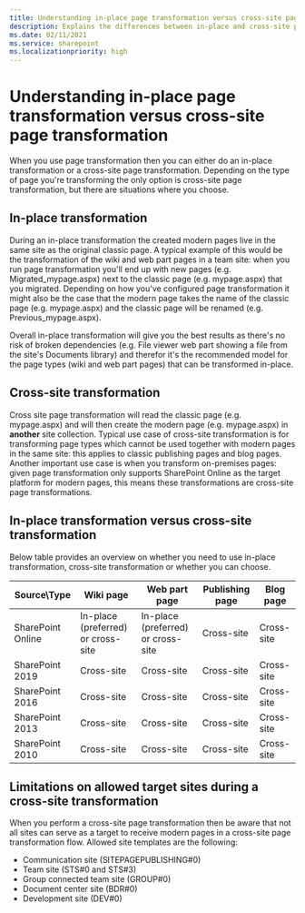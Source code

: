 ```yaml
---
title: Understanding in-place page transformation versus cross-site page transformation
description: Explains the differences between in-place and cross-site page transformation and when to use which one
ms.date: 02/11/2021
ms.service: sharepoint
ms.localizationpriority: high
---
```


# Understanding in-place page transformation versus cross-site page transformation

When you use page transformation then you can either do an in-place transformation or a cross-site page transformation. Depending on the type of page you're transforming the only option is cross-site page transformation, but there are situations where you choose.

## In-place transformation

During an in-place transformation the created modern pages live in the same site as the original classic page. A typical example of this would be the transformation of the wiki and web part pages in a team site: when you run page transformation you'll end up with new pages (e.g. Migrated_mypage.aspx) next to the classic page (e.g. mypage.aspx) that you migrated. Depending on how you've configured page transformation it might also be the case that the modern page takes the name of the classic page (e.g. mypage.aspx) and the classic page will be renamed (e.g. Previous_mypage.aspx).

Overall in-place transformation will give you the best results as there's no risk of broken dependencies (e.g. File viewer web part showing a file from the site's Documents library) and therefor it's the recommended model for the page types (wiki and web part pages) that can be transformed in-place.

## Cross-site transformation

Cross site page transformation will read the classic page (e.g. mypage.aspx) and will then create the modern page (e.g. mypage.aspx) in **another** site collection. Typical use case of cross-site transformation is for transforming page types which cannot be used together with modern pages in the same site: this applies to classic publishing pages and blog pages. Another important use case is when you transform on-premises pages: given page transformation only supports SharePoint Online as the target platform for modern pages, this means these transformations are cross-site page transformations.

## In-place transformation versus cross-site transformation

Below table provides an overview on whether you need to use in-place transformation, cross-site transformation or whether you can choose.

Source\Type       | Wiki page | Web part page | Publishing page | Blog page 
------------------|-----------|---------------|-----------------|-----------
SharePoint Online | In-place (preferred) or cross-site | In-place (preferred) or cross-site | Cross-site | Cross-site
SharePoint 2019 | Cross-site | Cross-site | Cross-site | Cross-site
SharePoint 2016 | Cross-site | Cross-site | Cross-site | Cross-site
SharePoint 2013 | Cross-site | Cross-site | Cross-site | Cross-site
SharePoint 2010 | Cross-site | Cross-site | Cross-site | Cross-site

## Limitations on allowed target sites during a cross-site transformation

When you perform a cross-site page transformation then be aware that not all sites can serve as a target to receive modern pages in a cross-site page transformation flow. Allowed site templates are the following:

- Communication site (SITEPAGEPUBLISHING#0)
- Team site (STS#0 and STS#3)
- Group connected team site (GROUP#0)
- Document center site (BDR#0)
- Development site (DEV#0)
